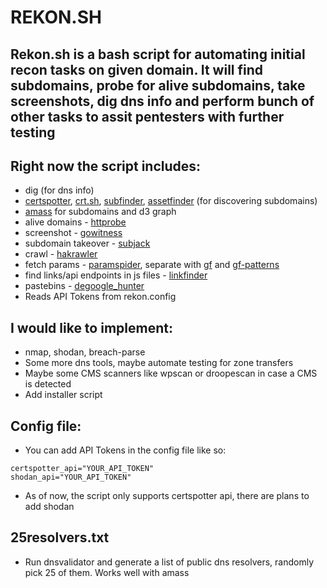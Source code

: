 # REKON.SH

## Rekon.sh is a bash script for automating initial recon tasks on given domain. It will find subdomains, probe for alive subdomains, take screenshots, dig dns info and perform bunch of other tasks to assit pentesters with further testing

## Right now the script includes:

* dig (for dns info)
* [certspotter](https://github.com/SSLMate/certspotter), [crt.sh](https://crt.sh/), [subfinder](https://github.com/projectdiscovery/subfinder), [assetfinder](https://github.com/tomnomnom/assetfinder) (for discovering subdomains)
* [amass](https://github.com/OWASP/Amass) for subdomains and d3 graph
* alive domains - [httprobe](https://github.com/tomnomnom/httprobe)
* screenshot - [gowitness](https://github.com/sensepost/gowitness)
* subdomain takeover - [subjack](https://github.com/haccer/subjack)
* crawl - [hakrawler](https://github.com/hakluke/hakrawler)
* fetch params - [paramspider](https://github.com/devanshbatham/ParamSpider), separate with [gf](https://github.com/tomnomnom/gf) and [gf-patterns](https://github.com/1ndianl33t/Gf-Patterns)
* find links/api endpoints in js files - [linkfinder](https://github.com/GerbenJavado/LinkFinder)
* pastebins - [degoogle_hunter](https://github.com/six2dez/degoogle_hunter)
* Reads API Tokens from rekon.config

## I would like to implement:

* nmap, shodan, breach-parse
* Some more dns tools, maybe automate testing for zone transfers
* Maybe some CMS scanners like wpscan or droopescan in case a CMS is detected
* Add installer script

## Config file:

* You can add API Tokens in the config file like so:
```
certspotter_api="YOUR_API_TOKEN"
shodan_api="YOUR_API_TOKEN"
```
* As of now, the script only supports certspotter api, there are plans to add shodan

## 25resolvers.txt

* Run dnsvalidator and generate a list of public dns resolvers, randomly pick 25 of them. Works well with amass